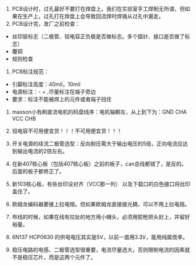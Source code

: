 1. PCB设计时，过孔最好不要打在焊盘上。我们在实验室手工焊制无所谓，但如果在生产上，过孔打在焊盘上会导致回流焊时焊锡从过孔中漏走。
1. PCB设计完，发厂之前检查：
- 丝印层标志（二极管、钽电容正负极是否做标志。多个插针、接口是否做了标志）
- 覆铜 
- 规则检查

1. PCB标注规范：
- 引脚标注高度：40mil，10mil
- 电源标注：- + ,尽量标注在端子旁边 
- 要求：标注不能被焊上的元件或者端子挡住 
   
1. maxson小有刷直流电机的码盘线序：电机轴朝左，从上到下为：GND CHA VCC CHB 

1. 钽电容不可用便宜货！！！不可用便宜货！！！ 

1. 开关电源的续流二极管选型：反向耐压需大于输出电压的5倍，正向电流应达到输出电流的2倍左右。

1. 在新407核心板（包括407核心板）之前的板子，can总线都错了，是反的。后面的板子都修正了。

1. 新103核心板，有些丝印没对齐（VCC那一列） 以及下载口的白色接口将丝印盖住了。

1. 欧姆龙编码器要接上拉电阻。但如果欧姆龙直接接光耦，可以不用上拉电阻。

1. 布线的时候，如果在线有拉扯的地方用小帽头，必须用胶枪把头封上，并留好裕量。

1. 6N137 HCP0630 的供电电压其实是5V，以前一直用3.3V，能用纯属侥幸。

1. 稳压电路的电感、二极管选型很重要，电流尽量选大，否则限制电流的因素就不是稳压芯片，而是这两个元件了。

